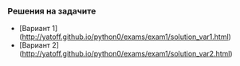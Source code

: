 ### Решения на задачите

 - [Вариант 1] (http://yatoff.github.io/python0/exams/exam1/solution_var1.html)
 - [Вариант 2] (http://yatoff.github.io/python0/exams/exam1/solution_var2.html)
